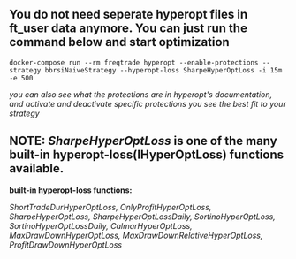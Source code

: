 ## **You do not need seperate hyperopt files in ft_user data anymore. You can just run the command below and start optimization** 

`docker-compose run --rm freqtrade hyperopt --enable-protections --strategy bbrsiNaiveStrategy --hyperopt-loss SharpeHyperOptLoss -i 15m -e 500`

*you can also see what the protections are in hyperopt's documentation, and activate and deactivate specific protections you see the best fit to your strategy* 

## **NOTE: *SharpeHyperOptLoss* is one of the many built-in hyperopt-loss(IHyperOptLoss) functions available**.

**built-in hyperopt-loss functions:**

*ShortTradeDurHyperOptLoss, OnlyProfitHyperOptLoss,
SharpeHyperOptLoss, SharpeHyperOptLossDaily,
SortinoHyperOptLoss, SortinoHyperOptLossDaily,
CalmarHyperOptLoss, MaxDrawDownHyperOptLoss,
MaxDrawDownRelativeHyperOptLoss, ProfitDrawDownHyperOptLoss*